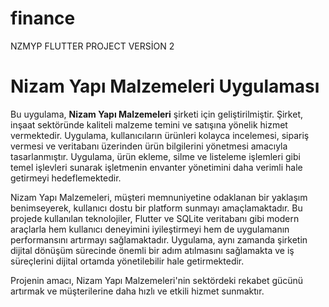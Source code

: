 # finance

NZMYP FLUTTER PROJECT VERSİON 2

# Nizam Yapı Malzemeleri Uygulaması

Bu uygulama, **Nizam Yapı Malzemeleri** şirketi için geliştirilmiştir. Şirket, inşaat sektöründe kaliteli malzeme temini ve satışına yönelik hizmet vermektedir. Uygulama, kullanıcıların ürünleri kolayca incelemesi, sipariş vermesi ve veritabanı üzerinden ürün bilgilerini yönetmesi amacıyla tasarlanmıştır. Uygulama, ürün ekleme, silme ve listeleme işlemleri gibi temel işlevleri sunarak işletmenin envanter yönetimini daha verimli hale getirmeyi hedeflemektedir. 

Nizam Yapı Malzemeleri, müşteri memnuniyetine odaklanan bir yaklaşım benimseyerek, kullanıcı dostu bir platform sunmayı amaçlamaktadır. Bu projede kullanılan teknolojiler, Flutter ve SQLite veritabanı gibi modern araçlarla hem kullanıcı deneyimini iyileştirmeyi hem de uygulamanın performansını artırmayı sağlamaktadır. Uygulama, aynı zamanda şirketin dijital dönüşüm sürecinde önemli bir adım atılmasını sağlamakta ve iş süreçlerini dijital ortamda yönetilebilir hale getirmektedir.

Projenin amacı, Nizam Yapı Malzemeleri'nin sektördeki rekabet gücünü artırmak ve müşterilerine daha hızlı ve etkili hizmet sunmaktır.

